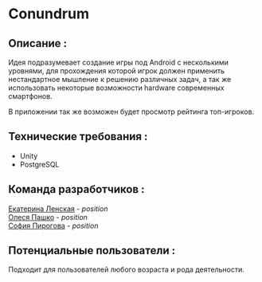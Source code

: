 # Conundrum

<h2>Описание :</h2>
<p>Идея подразумевает создание игры под Android с несколькими уровнями, для прохождения которой игрок должен применить нестандартное мышление к решению различных задач, а так же использовать некоторые возможности hardware современных смартфонов. 
<p>В приложении так же возможен будет просмотр рейтинга топ-игроков.

<h2>Технические требования :</h2>
<ul>
<li>Unity</li>
<li>PostgreSQL</li>
</ul>

<h2>Команда разработчиков : </h2>
<a href="https://github.com/YaJProgrammist">Екатерина Ленская</a> - <i>position</i>
<br><a href="https://github.com/OlesiaPashko">Олеся Пашко</a> - <i>position</i>
<br><a href="https://github.com/Pyrohova">София Пирогова</a> - <i>position</i>

<h2>Потенциальные пользователи : </h2>
<p>Подходит для пользователей любого возраста и рода деятельности.
